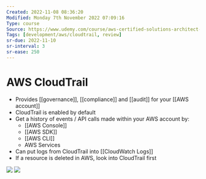 ```yaml
---
Created: 2022-11-08 08:36:20
Modified: Monday 7th November 2022 07:09:16
Type: course
Source: https://www.udemy.com/course/aws-certified-solutions-architect-associate-saa-c01/?xref=E0Aed11STH4LPUQvCz0GJFABTmM=
Tags: [development/aws/cloudtrail, review]
sr-due: 2022-11-10
sr-interval: 3
sr-ease: 250
---
```


# AWS CloudTrail

- Provides [[governance]], [[compliance]] and [[audit]] for your [[AWS account]]
- CloudTrail is enabled by default
- Get a history of events / API calls made within your AWS account by:
    - [[AWS Console]]
    - [[AWS SDK]]
    - [[AWS CLI]]
    - AWS Services
- Can put logs from CloudTrail into [[CloudWatch Logs]]
- If a resource is deleted in AWS, look into CloudTrail first

![](2020-01-01-13-53-38.png)
![](2020-01-01-13-59-27.png)